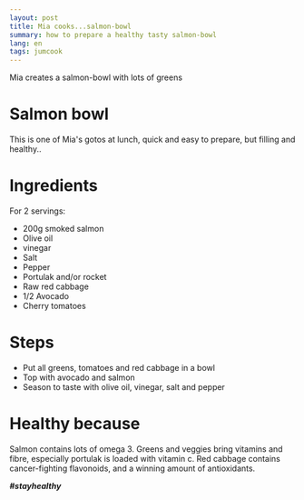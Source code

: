 ```yaml
---
layout: post
title: Mia cooks...salmon-bowl
summary: how to prepare a healthy tasty salmon-bowl
lang: en
tags: jumcook
---
```


<div class="message">
Mia creates a salmon-bowl with lots of greens
</div>

# Salmon bowl
This is one of Mia's gotos at lunch, quick and easy to prepare, but filling and healthy..

# Ingredients
For 2 servings:
- 200g smoked salmon
- Olive oil
- vinegar
- Salt
- Pepper
- Portulak and/or rocket
- Raw red cabbage
- 1/2 Avocado
- Cherry tomatoes

# Steps
- Put all greens, tomatoes and red cabbage in a bowl
- Top with avocado and salmon
- Season to taste with olive oil, vinegar, salt and pepper

# Healthy because
Salmon contains lots of omega 3.
Greens and veggies bring vitamins and fibre, especially portulak is loaded with vitamin c.
Red cabbage contains cancer-fighting flavonoids, and a winning amount of antioxidants.

**_#stayhealthy_**
